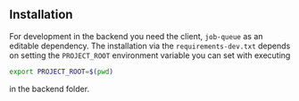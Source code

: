 ## Installation
For development in the backend you need the client, `job-queue` as an editable dependency.
The installation via the `requirements-dev.txt` depends on setting the `PROJECT_ROOT` environment variable you can set with executing
```bash
export PROJECT_ROOT=$(pwd)
```
in the backend folder.
